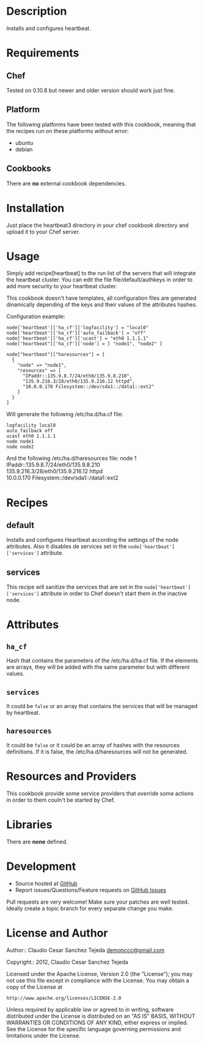 # Description

Installs and configures heartbeat.

# Requirements

## Chef

Tested on 0.10.8 but newer and older version should work just fine.

## Platform

The following platforms have been tested with this cookbook, meaning that the
recipes run on these platforms without error:

* ubuntu
* debian

## Cookbooks

There are **no** external cookbook dependencies. 

# Installation

Just place the heartbeat3 directory in your chef cookbook directory and
upload it to your Chef server.

# Usage

Simply add recipe[heartbeat] to the run list of the servers that will integrate 
the heartbeat cluster. You can edit the file file/default/authkeys in order to add 
more security to your heartbeat cluster.

This cookbook doesn't have templates, all configuration files are generated dinamically 
depending of the keys and their values of the attributes hashes.

Configuration example:

    node['heartbeat']['ha_cf']['logfacility'] = "local0"
    node['heartbeat']['ha_cf']['auto_failback'] = "off"
    node['heartbeat']['ha_cf']['ucast'] = "eth0 1.1.1.1"
    node['heartbeat"]['ha_cf']['node'] = [ "node1", "node2" ]

    node["heartbeat"]["haresources"] = [
      {
        "node" => "node1",
        "resources" => [
          "IPaddr::135.9.8.7/24/eth0/135.9.8.210",
          "135.9.216.3/28/eth0/135.9.216.12 httpd",
          "10.0.0.170 Filesystem::/dev/sda1::/data1::ext2"
        ]
      }
    ]

Will generate the following /etc/ha.d/ha.cf file:

    logfacility local0
    auto_failback off
    ucast eth0 1.1.1.1
    node node1
    node node2

And the following /etc/ha.d/haresources file:
    node 1 \
            IPaddr::135.9.8.7/24/eth0/135.9.8.210 \
            135.9.216.3/28/eth0/135.9.216.12 httpd \
            10.0.0.170 Filesystem::/dev/sda1::/data1::ext2

# Recipes

## default

Installs and configures Heartbeat according the settings of the node attributes. Also it disables de services set in the `node['heartbeat']['services']` attribute.

## services

This recipe will sanitize the services that are set in the `node['heartbeat']['services']` attribute in order to Chef doesn't start them in the inactive node.

# Attributes

## `ha_cf`

Hash that contains the parameters of the /etc/ha.d/ha.cf file. If the elements are
arrays, they will be added with the same parameter but with different values.

## `services`

It could be `false` or an array that contains the services that will be managed by heartbeat.

## `haresources`

It could be `false` or it could be an array of hashes with the resources definitions. 
If it is false, the /etc/ha.d/haresources will not be generated.

# Resources and Providers

This cookbook provide some service providers that override some actions in order to them couln't be started by Chef.

# Libraries

There are **none** defined.

# Development

* Source hosted at [GitHub][repo]
* Report issues/Questions/Feature requests on [GitHub Issues][issues]

Pull requests are very welcome! Make sure your patches are well tested.
Ideally create a topic branch for every separate change you make.

# License and Author

Author:: Claudio Cesar Sanchez Tejeda <demonccc@gmail.com>

Copyright:: 2012, Claudio Cesar Sanchez Tejeda

Licensed under the Apache License, Version 2.0 (the "License");
you may not use this file except in compliance with the License.
You may obtain a copy of the License at

    http://www.apache.org/licenses/LICENSE-2.0

Unless required by applicable law or agreed to in writing, software
distributed under the License is distributed on an "AS IS" BASIS,
WITHOUT WARRANTIES OR CONDITIONS OF ANY KIND, either express or implied.
See the License for the specific language governing permissions and
limitations under the License.

[repo]:         https://github.com/demonccc/chef-repo
[issues]:       https://github.com/demonccc/chef-repo/issues
